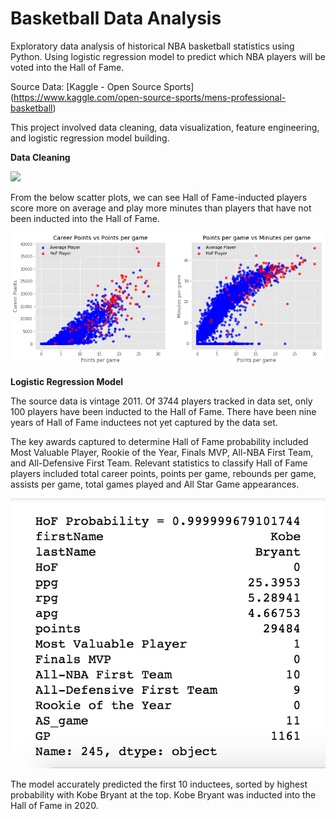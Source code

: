 # Basketball Data Analysis
Exploratory data analysis of historical NBA basketball statistics using Python.
Using logistic regression model to predict which NBA players will be voted into the Hall of Fame.

Source Data: [Kaggle - Open Source Sports] (https://www.kaggle.com/open-source-sports/mens-professional-basketball) 

This project involved data cleaning, data visualization, feature engineering, and logistic regression model building.

**Data Cleaning**

![](images/prediction_output3.png)

From the below scatter plots, we can see Hall of Fame-inducted players score more on average and play more minutes than players that have not been inducted into the Hall of Fame.

![image](images/scatter_plot.png)

**Logistic Regression Model**

The source data is vintage 2011. Of 3744 players tracked in data set, only 100 players have been inducted to the Hall of Fame. There have been nine years of Hall of Fame inductees not yet captured by the data set. 

The key awards captured to determine Hall of Fame probability included Most Valuable Player, Rookie of the Year, Finals MVP, All-NBA First Team, and All-Defensive First Team.
Relevant statistics to classify Hall of Fame players included total career points, points per game, rebounds per game, assists per game, total games played and All Star Game appearances.


![kobe](images/prediction_output.png)

The model accurately predicted the first 10 inductees, sorted by highest probability with Kobe Bryant at the top. Kobe Bryant was inducted into the Hall of Fame in 2020. 
